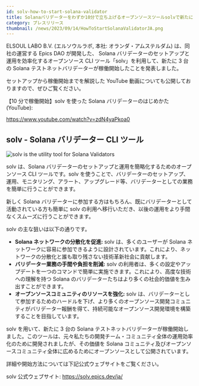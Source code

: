 ```yaml
---
id: solv-how-to-start-solana-validator
title: Solanaバリデーターをわずか10分で立ち上げるオープンソースツールsolvで新たに3台のテストネットバリデーターが稼働開始
category: プレスリリース
thumbnail: /news/2023/09/14/HowToStartSolanaValidatorJA.png
---
```


ELSOUL LABO B.V. (エルソウルラボ, 本社: オランダ・アムステルダム)
は、同社の運営する Epics DAO が開発した、 Solana
バリデーターのセットアップと運用を効率化するオープンソース CLI
ツール「solv」を利用して、新たに 3 台の Solana
テストネットバリデーターが稼働開始したことを発表しました。

セットアップから稼働開始までを解説した YouTube
動画についても公開しておりますので、ぜひご覧ください。

【10 分で稼働開始】solv を使った Solana バリデーターのはじめかた (YouTube):

https://www.youtube.com/watch?v=zdN4yaPkoa0

## solv - Solana バリデーター CLI ツール

![solv is the utility tool for Solana Validators](/news/2023/09/14/solvYouTube.jpg)

solv は、Solana バリデーターのセットアップと運用を簡略化するためのオープンソース
CLI ツールです。solv
を使うことで、バリデーターのセットアップ、運用、モニタリング、アラート、アップグレード等、バリデーターとしての業務を簡単に行うことができます。

新しく Solana
バリデーターに参加する方はもちろん、既にバリデーターとして活動されている方も簡単に
solv
の利用へ移行いただき、以後の運用をより手間なくスムーズに行うことができます。

solv の主な狙いは以下の通りです。

- **Solana ネットワークの分散化を促進:** solv は、多くのユーザーが Solana
  ネットワークに容易に参加できるように設計されています。これにより、ネットワークの分散化と誰も取り残さない技術革新社会に貢献します。
- **バリデーター業務の手間や負担を削減:** solv
  の利用者は、多くの設定やアップデートを一つのコマンドで簡単に実施できます。これにより、高度な技術への理解を持つ
  Solana のバリデーターたちはより多くの社会的価値を生み出すことができます。
- **オープンソースコミュニティのリソースを強化:** solv
  は、バリデーターとして参加するためのハードルを下げ、より多くのオープンソース開発コミュニティがバリデーター報酬を得て、持続可能なオープンソース開発環境を構築することを目指しています。

solv を用いて、新たに 3 台の Solana
テストネットバリデーターが稼働開始しました。このツールは、元々私たちの開発チーム・コミュニティ全体の運用効率化のために開発されましたが、その価値を
Solana
コミュニティ及びオープンソースコミュニティ全体に広めるためにオープンソースとして公開されています。

詳細や開始方法については下記公式ウェブサイトをご覧ください。

solv 公式ウェブサイト: https://solv.epics.dev/ja/
